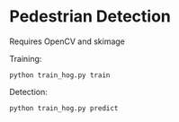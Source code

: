 Pedestrian Detection
====================

Requires OpenCV and skimage

Training:
```
python train_hog.py train
```
Detection:
```
python train_hog.py predict
```

